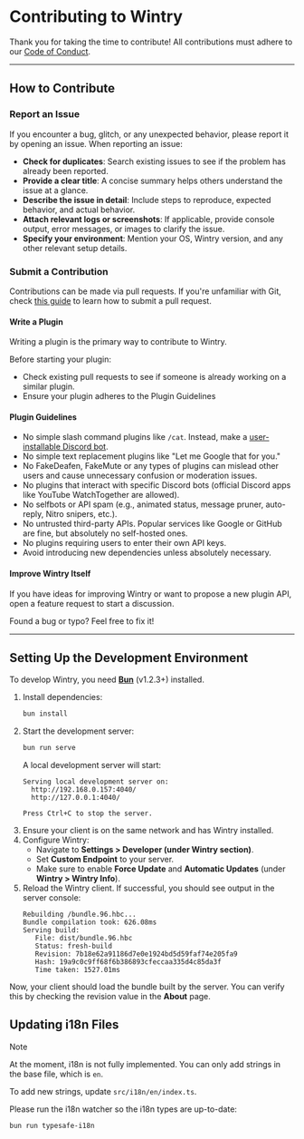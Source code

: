 # Contributing to Wintry

Thank you for taking the time to contribute! All contributions must adhere to our [Code of Conduct](./CODE_OF_CONDUCT.md).

---

## How to Contribute

### Report an Issue

If you encounter a bug, glitch, or any unexpected behavior, please report it by opening an issue. When reporting an issue:

- **Check for duplicates**: Search existing issues to see if the problem has already been reported.
- **Provide a clear title**: A concise summary helps others understand the issue at a glance.
- **Describe the issue in detail**: Include steps to reproduce, expected behavior, and actual behavior.
- **Attach relevant logs or screenshots**: If applicable, provide console output, error messages, or images to clarify the issue.
- **Specify your environment**: Mention your OS, Wintry version, and any other relevant setup details.

### Submit a Contribution

Contributions can be made via pull requests. If you're unfamiliar with Git, check [this guide](https://opensource.com/article/19/7/create-pull-request-github) to learn how to submit a pull request.

#### Write a Plugin

Writing a plugin is the primary way to contribute to Wintry.

Before starting your plugin:
- Check existing pull requests to see if someone is already working on a similar plugin.
- Ensure your plugin adheres to the Plugin Guidelines

#### Plugin Guidelines

- No simple slash command plugins like `/cat`. Instead, make a [user-installable Discord bot](https://discord.com/developers/docs/change-log#userinstallable-apps-preview).
- No simple text replacement plugins like "Let me Google that for you."
- No FakeDeafen, FakeMute or any types of plugins can mislead other users and cause unnecessary confusion or moderation issues. 
- No plugins that interact with specific Discord bots (official Discord apps like YouTube WatchTogether are allowed).
- No selfbots or API spam (e.g., animated status, message pruner, auto-reply, Nitro snipers, etc.).
- No untrusted third-party APIs. Popular services like Google or GitHub are fine, but absolutely no self-hosted ones.
- No plugins requiring users to enter their own API keys.
- Avoid introducing new dependencies unless absolutely necessary.

#### Improve Wintry Itself

If you have ideas for improving Wintry or want to propose a new plugin API, open a feature request to start a discussion.

Found a bug or typo? Feel free to fix it!

---

## Setting Up the Development Environment

To develop Wintry, you need [**Bun**](https://bun.sh/) (v1.2.3+) installed.

1. Install dependencies:
   ```bash
   bun install
   ```
1. Start the development server:
   ```bash
   bun run serve
   ```
   A local development server will start:
   ```
   Serving local development server on:
     http://192.168.0.157:4040/
     http://127.0.0.1:4040/

   Press Ctrl+C to stop the server.
   ```
1. Ensure your client is on the same network and has Wintry installed.
1. Configure Wintry:
   - Navigate to **Settings > Developer (under Wintry section)**.
   - Set **Custom Endpoint** to your server.
   - Make sure to enable **Force Update** and **Automatic Updates** (under **Wintry > Wintry Info**).
1. Reload the Wintry client. If successful, you should see output in the server console:
   ```
   Rebuilding /bundle.96.hbc...
   Bundle compilation took: 626.08ms
   Serving build:
      File: dist/bundle.96.hbc
      Status: fresh-build
      Revision: 7b18e62a91186d7e0e1924bd5d59faf74e205fa9
      Hash: 19a9c0c9ff68f6b386893cfeccaa335d4c85da3f
      Time taken: 1527.01ms
   ```

Now, your client should load the bundle built by the server. You can verify this by checking the revision value in the **About** page.

## Updating i18n Files
> [!NOTE]
> At the moment, i18n is not fully implemented. You can only add strings in the base file, which is `en`.

To add new strings, update `src/i18n/en/index.ts`.

Please run the i18n watcher so the i18n types are up-to-date:
```bash
bun run typesafe-i18n
```